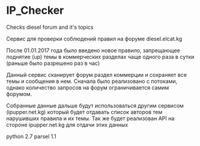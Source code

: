 # IP_Checker
Checks diesel forum and it's topics

Сервис для проверки соблюдений правил на форуме diesel.elcat.kg

После 01.01.2017 года было введено новое правило, запрещающее поднятие (up) темы в коммерческих разделах чаще одного раза в сутки (раньше было разрешено раз в час)

Данный сервис сканирует форум раздел коммерции и сохраняет все темы и сообщения в нем.
Сначала было реализовано с потоками, однако количество запросов на форум ограничивается самим форумом. 

Собранные данные дальше будут использоваться другим сервисом (ipupper.net.kg) который будет отдавать список авторов тем нарушивших правила и их темы.
Так же будет реализован API на стороне ipupper.net.kg для отдачи этих данных

python 2.7
parsel 1.1
